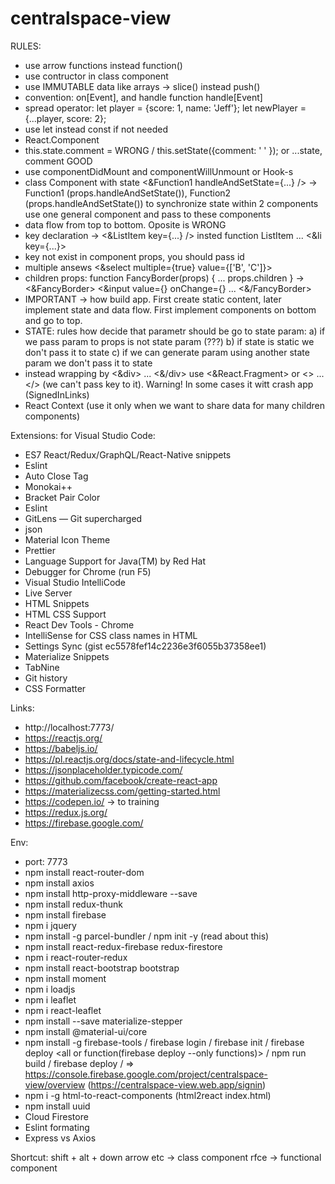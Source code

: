 # centralspace-view

RULES:
- use arrow functions instead function()
- use contructor in class component
- use IMMUTABLE data like arrays ->  slice() instead push()
- convention: on[Event], and handle function handle[Event]
- spread operator:
let player = {score: 1, name: 'Jeff'};
let newPlayer = {...player, score: 2};
- use let instead const if not needed
- React.Component
- this.state.comment =  WRONG /  this.setState({comment: ' ' });  or  ...state, comment GOOD
- use componentDidMount and componentWillUnmount or Hook-s
- class Component with state <&Function1 handleAndSetState={...} /> -> Function1 (props.handleAndSetState()), Function2 (props.handleAndSetState())
to synchronize state within 2 components use one general component and pass to these components
- data flow from top to bottom. Oposite is WRONG
- key declaration ->   <&ListItem key={...} />  insted function ListItem ... <&li key={...}>
- key not exist in component props, you should pass id
- multiple ansews <&select multiple={true} value={['B', 'C']}>
- children props: function FancyBorder(props) {  ... props.children  }   ->    <&FancyBorder> <&input value={} onChange={} ...  <&/FancyBorder>
- IMPORTANT -> how build app. First create static content, later implement state and data flow. First implement components on bottom and go to top.
- STATE: rules how decide that parametr should be go to state param:
a) if we pass param to props is not state param (???)
b) if state is static we don't pass it to state
c) if we can generate param using another state param we don't pass it to state
- instead wrapping by <&div> ... <&/div> use <&React.Fragment> or <> ... </> (we can't pass key to it).
 Warning! In some cases it witt crash app (SignedInLinks)
 - React Context (use it only when we want to share data for many children components)

Extensions:
for Visual Studio Code:
- ES7 React/Redux/GraphQL/React-Native snippets
- Eslint
- Auto Close Tag
- Monokai++
- Bracket Pair Color
- Eslint
- GitLens — Git supercharged
- json
- Material Icon Theme
- Prettier
- Language Support for Java(TM) by Red Hat
- Debugger for Chrome (run F5)
- Visual Studio IntelliCode
- Live Server
- HTML Snippets
- HTML CSS Support
- React Dev Tools - Chrome
- IntelliSense for CSS class names in HTML
- Settings Sync (gist ec5578fef14c2236e3f6055b37358ee1)
- Materialize Snippets 
- TabNine
- Git history
- CSS Formatter

Links:
- http://localhost:7773/
- https://reactjs.org/
- https://babeljs.io/
- https://pl.reactjs.org/docs/state-and-lifecycle.html
- https://jsonplaceholder.typicode.com/
- https://github.com/facebook/create-react-app
- https://materializecss.com/getting-started.html
- https://codepen.io/  -> to training
- https://redux.js.org/
- https://firebase.google.com/


Env:
- port: 7773
- npm install react-router-dom
- npm install axios
- npm install http-proxy-middleware --save
- npm install redux-thunk
- npm install firebase
- npm i jquery
- npm install -g parcel-bundler  / npm init -y (read about this)
- npm install react-redux-firebase redux-firestore
- npm i react-router-redux
- npm install react-bootstrap bootstrap
- npm install moment
- npm i loadjs
- npm i leaflet
- npm i react-leaflet
- npm install --save materialize-stepper
- npm install @material-ui/core
- npm install -g firebase-tools / firebase login / firebase init / firebase deploy <all or function(firebase deploy --only functions)>
/  npm run build  / firebase deploy / => https://console.firebase.google.com/project/centralspace-view/overview (https://centralspace-view.web.app/signin)
- npm i -g html-to-react-components (html2react index.html)
- npm install uuid
- Cloud Firestore
- Eslint formating
- Express vs Axios

Shortcut:
shift + alt + down arrow
etc -> class component
rfce -> functional component

